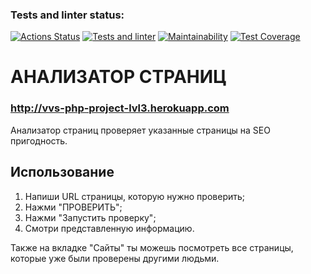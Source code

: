 ### Tests and linter status:
[![Actions Status](https://github.com/Valentina-Vasileva/php-project-lvl3/workflows/hexlet-check/badge.svg)](https://github.com/Valentina-Vasileva/php-project-lvl3/actions)
[![Tests and linter](https://github.com/Valentina-Vasileva/php-project-lvl3/actions/workflows/php.yml/badge.svg)](https://github.com/Valentina-Vasileva/php-project-lvl3/actions/workflows/php.yml)
[![Maintainability](https://api.codeclimate.com/v1/badges/aac8c9eed73342cf6ee4/maintainability)](https://codeclimate.com/github/Valentina-Vasileva/php-project-lvl3/maintainability)
[![Test Coverage](https://api.codeclimate.com/v1/badges/aac8c9eed73342cf6ee4/test_coverage)](https://codeclimate.com/github/Valentina-Vasileva/php-project-lvl3/test_coverage)

АНАЛИЗАТОР СТРАНИЦ
==================
### http://vvs-php-project-lvl3.herokuapp.com
Анализатор страниц проверяет указанные страницы на SEO пригодность.

Использование
-------------
1. Напиши URL страницы, которую нужно проверить;
2. Нажми "ПРОВЕРИТЬ";
3. Нажми "Запустить проверку";
3. Смотри представленную информацию.

Также на вкладке "Сайты" ты можешь посмотреть все страницы, которые уже были проверены другими людьми.